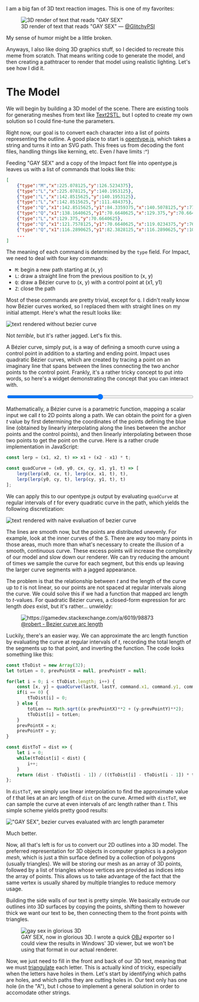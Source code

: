 I am a big fan of 3D text reaction images. This is one of my favorites:

<figure style="max-width: 400px">
    <img src="original.png" alt='3D render of text that reads "GAY SEX"'>
    <figcaption>3D render of text that reads "GAY SEX" &mdash; <a href="https://twitter.com/GlitchyPSI">@GlitchyPSI</a></figcaption>
</figure>

My sense of humor might be a little broken.

Anyways, I also like doing 3D graphics stuff, so I decided to recreate this meme from scratch. That means writing code to generate the model, and then creating a pathtracer to render that model using realistic lighting. Let's see how I did it. 

# The Model

We will begin by building a 3D model of the scene. There are existing tools for generating meshes from text like [Text2STL](https://text2stl.mestres.fr/en-us/generator), but I opted to create my own solution so I could fine-tune the parameters.

Right now, our goal is to convert each character into a list of points representing the outline. A good place to start is [opentype.js](https://opentype.js.org/), which takes a string and turns it into an SVG path. This frees us from decoding the font files, handling things like kerning, etc. Even *I* have limits :^)

Feeding "GAY SEX" and a copy of the Impact font file into opentype.js leaves us with a list of commands that looks like this:

```json
[
    {"type":"M","x":225.078125,"y":126.5234375},
    {"type":"L","x":225.078125,"y":140.1953125},
    {"type":"L","x":142.8515625,"y":140.1953125},
    {"type":"L","x":142.8515625,"y":111.484375},
    {"type":"Q","x1":142.8515625,"y1":84.3359375,"x":140.5078125,"y":77.5},
    {"type":"Q","x1":138.1640625,"y1":70.6640625,"x":129.375,"y":70.6640625},
    {"type":"L","x":129.375,"y":70.6640625},
    {"type":"Q","x1":121.7578125,"y1":70.6640625,"x":119.0234375,"y":76.5234375},
    {"type":"Q","x1":116.2890625,"y1":82.3828125,"x":116.2890625,"y":106.6015625},
    ...
]
```

The meaning of each command is determined by the `type` field. For Impact, we need to deal with four key commands:

- `M`: begin a new path starting at (x, y)
- `L`: draw a straight line from the previous position to (x, y)
- `Q`: draw a B&eacute;zier curve to (x, y) with a control point at (x1, y1)
- `Z`: close the path

Most of these commands are pretty trivial, except for `Q`. I didn't really know how B&eacute;zier curves worked, so I replaced them with straight lines on my initial attempt. Here's what the result looks like:

![text rendered without bezier curve](no-interpolation.png)

Not *terrible*, but it's rather jagged. Let's fix this.

A B&eacute;zier curve, simply put, is a way of defining a smooth curve using a control point in addition to a starting and ending point. Impact uses quadratic B&eacute;zier curves, which are created by tracing a point on an imaginary line that spans between the lines connecting the two anchor points to the control point. Frankly, it's a rather tricky concept to put into words, so here's a widget demonstrating the concept that you can interact with.

<canvas id="bezier-demo" style="width: 100%"></canvas>
<input type="range" id="bezier-t" style="width: 100%" min="0" max="100" step="1">  

Mathematically, a B&eacute;zier curve is a parametric function, mapping a scalar input we call $t$ to 2D points along a path. We can obtain the point for a given $t$ value by first determining the coordinates of the points defining the blue line (obtained by linearly interpolating along the lines between the anchor points and the control points), and then linearly interpolating between those two points to get the point on the curve. Here is a rather crude implementation in JavaScript:

```js
const lerp = (x1, x2, t) => x1 + (x2 - x1) * t;

const quadCurve = (x0, y0, cx, cy, x1, y1, t) => [
    lerp(lerp(x0, cx, t), lerp(cx, x1, t), t),
    lerp(lerp(y0, cy, t), lerp(cy, y1, t), t)
];
```

We can apply this to our opentype.js output by evaluating `quadCurve` at regular intervals of $t$ for every quadratic curve in the path, which yields the following discretization:

![text rendered with naive evaluation of bezier curve](t-param.png)

The lines are smooth now, but the points are distributed unevenly. For example, look at the inner curves of the S. There are *way* too many points in those areas, much more than what's necessary to create the illusion of a smooth, continuous curve. These excess points will increase the complexity of our model and slow down our renderer. We can try reducing the amount of times we sample the curve for each segment, but this ends up leaving the larger curve segments with a jagged appearance.

The problem is that the relationship between $t$ and the length of the curve up to $t$ is not linear, so our points are not spaced at regular intervals along the curve. We could solve this if we had a function that mapped arc length to $t$-values. For quadratic B&eacute;zier curves, a closed-form expression for arc length *does* exist, but it's rather&hellip; unwieldy:

<figure>
    <img src="arclen-expression.png" alt="https://gamedev.stackexchange.com/a/6019/98873">
    <figcaption><a href="https://gamedev.stackexchange.com/a/6019/98873">@robert - Bezier curve arc length</a></figcaption>
</figure>

Luckily, there's an easier way. We can approximate the arc length function by evaluating the curve at regular intervals of $t$, recording the total length of the segments up to that point, and inverting the function. The code looks something like this:

```js
const tToDist = new Array(32);
let totLen = 0, prevPointX = null, prevPointY = null;

for(let i = 0; i < tToDist.length; i++) {
    const [x, y] = quadCurve(lastX, lastY, command.x1, command.y1, command.x, command.y, i / tToDist.length)
    if(i == 0) {
        tToDist[i] = 0;
    } else {
        totLen += Math.sqrt((x-prevPointX)**2 + (y-prevPointY)**2);
        tToDist[i] = totLen;
    }
    prevPointX = x;
    prevPointY = y;
}

const distToT = dist => {
    let i = 0; 
    while(tToDist[i] < dist) {
        i++;
    }
    return (dist - tToDist[i - 1]) / ((tToDist[i] - tToDist[i - 1]) * tToDist.length) + (i - 1) / tToDist.length;
};
```

In `distToT`, we simply use linear interpolation to find the approximate value of $t$ that lies at an arc length of `dist` on the curve. Armed with `distToT`, we can sample the curve at even intervals of arc length rather than $t$. This simple scheme yields pretty good results:

!["GAY SEX", bezier curves evaluated with arc length parameter](arclen-param.png)

Much better.

Now, all that's left is for us to convert our 2D outlines into a 3D model. The preferred representation for 3D objects in computer graphics is a *polygon mesh*, which is just a thin surface defined by a collection of polygons (usually triangles). We will be storing our mesh as an array of 3D points, followed by a list of triangles whose vertices are provided as indices into the array  of points. This allows us to take advantage of the fact that the same vertex is usually shared by multiple triangles to reduce memory usage.

Building the side walls of our text is pretty simple. We basically extrude our outlines into 3D surfaces by copying the points, shifting them to however thick we want our text to be, then connecting them to the front points with triangles. 

<figure>
    <img src="extruded.png" alt='gay sex in glorious 3D'>
    <figcaption>GAY SEX, now in glorious 3D. I wrote a quick <a href="https://en.wikipedia.org/wiki/Wavefront_.obj_file">OBJ</a> exporter so I could view the results in Windows' 3D viewer, but we won't be using that format in our actual renderer.</figcaption>
</figure>

Now, we just need to fill in the front and back of our 3D text, meaning that we must [triangulate](https://en.wikipedia.org/wiki/Polygon_triangulation) each letter. This is actually kind of tricky, especially when the letters have holes in them. Let's start by identifying which paths are holes, and which paths they are cutting holes in. Our text only has one hole (in the "A"), but I chose to implement a general solution in order to accomodate other strings.

<script src="bezier.js"></script>